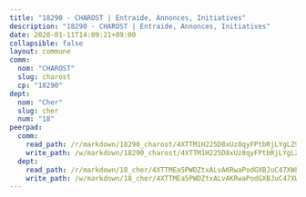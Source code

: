 ```yaml
---
title: "18290 - CHAROST | Entraide, Annonces, Initiatives"
description: "18290 - CHAROST | Entraide, Annonces, Initiatives"
date: 2020-01-11T14:09:21+09:00
collapsible: false
layout: commune
comm:
  nom: "CHAROST"
  slug: charost
  cp: "18290"
dept:
  nom: "Cher"
  slug: cher
  num: "18"
peerpad:
  comm:
    read_path: /r/markdown/18290_charost/4XTTM1H225D8xUz8qyFPtbRjLYgLZ99prHgKYWLr7AwhsvUzW
    write_path: /w/markdown/18290_charost/4XTTM1H225D8xUz8qyFPtbRjLYgLZ99prHgKYWLr7AwhsvUzW-K3TgTqVXCJGHSyzSAaMjerd983Ut74RcGyEg1rC6SaV9486nRcjrcp94pG1JcLb2552EwSQvEbS54AoHNWpNi7WKcJBjmLzUvvjBCa1ahx449m5RpaYxHTV3eyM4dKdwpAVEenA6
  dept:
    read_path: /r/markdown/18_cher/4XTTMEa5PWDZtxALvAKRwaPodGXBJuC47XWLMLZ5hCaMSik3w
    write_path: /w/markdown/18_cher/4XTTMEa5PWDZtxALvAKRwaPodGXBJuC47XWLMLZ5hCaMSik3w-K3TgTvT6tiupPRTeoV2zMggT6E77BmY6Zeeqwk1pvv6Bfo4GHKoyLD2hQDLMcNajnfixB5aDgngmFZba1jsFtXhXJhkZaMz5Fno5UjuUU6mkQFXv9cWu6FJLmGRziLMtgTSufDeD
---
```



